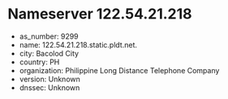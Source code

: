# Nameserver 122.54.21.218

* as_number: 9299
* name: 122.54.21.218.static.pldt.net.
* city: Bacolod City
* country: PH
* organization: Philippine Long Distance Telephone Company
* version: Unknown
* dnssec: Unknown
